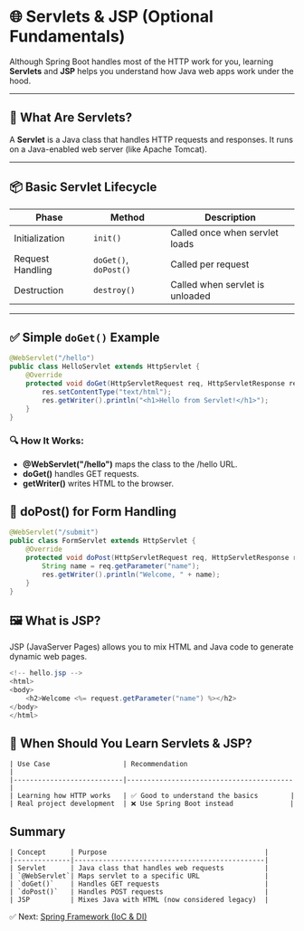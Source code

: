 # 🌐 Servlets & JSP (Optional Fundamentals)

Although Spring Boot handles most of the HTTP work for you, learning **Servlets** and **JSP** helps you understand how Java web apps work under the hood.

---

## 🧩 What Are Servlets?

A **Servlet** is a Java class that handles HTTP requests and responses. It runs on a Java-enabled web server (like Apache Tomcat).

---

## 📦 Basic Servlet Lifecycle

| Phase      | Method         | Description                        |
|------------|----------------|------------------------------------|
| Initialization | `init()`      | Called once when servlet loads     |
| Request Handling | `doGet()`, `doPost()` | Called per request         |
| Destruction | `destroy()`   | Called when servlet is unloaded    |

---

## ✅ Simple `doGet()` Example

```java
@WebServlet("/hello")
public class HelloServlet extends HttpServlet {
    @Override
    protected void doGet(HttpServletRequest req, HttpServletResponse res) throws IOException {
        res.setContentType("text/html");
        res.getWriter().println("<h1>Hello from Servlet!</h1>");
    }
}
```

### 🔍 How It Works:
-	**@WebServlet("/hello")** maps the class to the /hello URL.
-	**doGet()** handles GET requests.
-	**getWriter()** writes HTML to the browser.

## 💬 doPost() for Form Handling

```java
@WebServlet("/submit")
public class FormServlet extends HttpServlet {
    @Override
    protected void doPost(HttpServletRequest req, HttpServletResponse res) throws IOException {
        String name = req.getParameter("name");
        res.getWriter().println("Welcome, " + name);
    }
}
```
## 🖼️ What is JSP?

JSP (JavaServer Pages) allows you to mix HTML and Java code to generate dynamic web pages.
```java
<!-- hello.jsp -->
<html>
<body>
    <h2>Welcome <%= request.getParameter("name") %></h2>
</body>
</html>
```

## 🔄 When Should You Learn Servlets & JSP?
```text
| Use Case                  | Recommendation                          |
|---------------------------|-----------------------------------------|
| Learning how HTTP works   | ✅ Good to understand the basics        |
| Real project development  | ❌ Use Spring Boot instead              |
```

##  Summary
```text
| Concept      | Purpose                                       |
|--------------|-----------------------------------------------|
| Servlet      | Java class that handles web requests          |
| `@WebServlet`| Maps servlet to a specific URL                |
| `doGet()`    | Handles GET requests                          |
| `doPost()`   | Handles POST requests                         |
| JSP          | Mixes Java with HTML (now considered legacy)  |
```

✅  Next: [Spring Framework (IoC & DI)](Spring-Framework.md)
